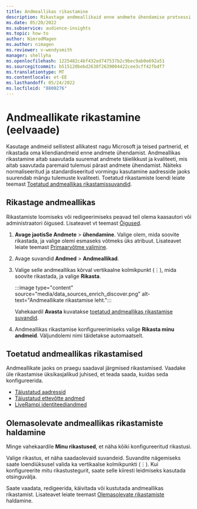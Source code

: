 ```yaml
---
title: Andmeallikas rikastamine
description: Rikastage andmeallikaid enne andmete ühendamise protsessi läbimist.
ms.date: 05/20/2022
ms.subservice: audience-insights
ms.topic: how-to
author: NimrodMagen
ms.author: nimagen
ms.reviewer: v-wendysmith
manager: shellyha
ms.openlocfilehash: 1225482c4bf432ed747537b2c9bec9ab0e692a51
ms.sourcegitcommit: b515120bebd2638f2639004422cee3cff42fbdf7
ms.translationtype: MT
ms.contentlocale: et-EE
ms.lasthandoff: 05/24/2022
ms.locfileid: "8800276"
---
```

# <a name="enrichment-for-data-sources-preview"></a>Andmeallikate rikastamine (eelvaade)

Kasutage andmeid sellistest allikatest nagu Microsoft ja teised partnerid, et rikastada oma kliendiandmeid enne andmete ühendamist. Andmeallikas rikastamine aitab saavutada suuremat andmete täielikkust ja kvaliteeti, mis aitab saavutada paremaid tulemusi pärast andmete ühendamist. Näiteks normaliseeritud ja standardiseeritud vormingu kasutamine aadresside jaoks suurendab mängu tulemuste kvaliteeti. Toetatud rikastamiste loendi leiate teemast [Toetatud andmeallikas rikastamissuvandid](#supported-data-source-enrichments).

## <a name="enrich-a-data-source"></a>Rikastage andmeallikas

Rikastamiste loomiseks või redigeerimiseks peavad teil olema kaasautori või administraatori õigused. Lisateavet vt teemast [Õigused](permissions.md).  

1. **Avage jaotisSe Andmete** > **ühendamine**. Valige olem, mida soovite rikastada, ja valige olemi esmaseks võtmeks üks atribuut. Lisateavet leiate teemast [Primaarvõtme valimine](map-entities.md#select-primary-key-and-semantic-type-for-attributes).

1. Avage suvandid **Andmed** > **Andmeallikad**.

1. Valige selle andmeallikas kõrval vertikaalne kolmikpunkt (&vellip;), mida soovite rikastada, ja valige **Rikasta**.

   :::image type="content" source="media/data_sources_enrich_discover.png" alt-text="Andmeallikate rikastamise leht.":::

   Vahekaardil **Avasta** kuvatakse [toetatud andmeallikas rikastamise suvandid](#supported-data-source-enrichments).

1. Andmeallikas rikastamise konfigureerimiseks valige **Rikasta minu andmeid**. Väljundolemi nimi täidetakse automaatselt.

## <a name="supported-data-source-enrichments"></a>Toetatud andmeallikas rikastamised

Andmeallikate jaoks on praegu saadaval järgmised rikastamised. Vaadake üle rikastamise üksikasjalikud juhised, et teada saada, kuidas seda konfigureerida.

- [Täiustatud aadressid](enrichment-enhanced-addresses.md)
- [Täiustatud ettevõtte andmed](enrichment-enhanced-company-data.md)
- [LiveRampi identiteediandmed](enrichment-liveramp.md)

## <a name="manage-existing-data-source-enrichments"></a>Olemasolevate andmeallikas rikastamiste haldamine

Minge vahekaardile **Minu rikastused**, et näha kõiki konfigureeritud rikastusi.

Valige rikastus, et näha saadaolevaid suvandeid. Suvandite nägemiseks saate loendiüksusel valida ka vertikaalse kolmikpunkti (&vellip;). Kui konfigureerite mitu rikastustegurit, saate selle kiiresti leidmiseks kasutada otsinguvälja.

Saate vaadata, redigeerida, käivitada või kustutada andmeallikas rikastamist. Lisateavet leiate teemast [Olemasolevate rikastamiste](enrichment-hub.md) haldamine.

